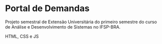 # Portal de Demandas

Projeto semestral de Extensão Universitária do primeiro semestre do curso de Análise e Desenvolvimento de Sistemas no IFSP-BRA.

HTML, CSS e JS
